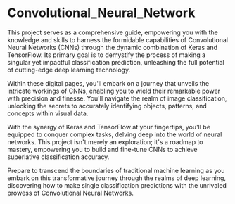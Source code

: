 # Convolutional_Neural_Network

This project serves as a comprehensive guide, empowering you with the knowledge and skills to harness the formidable capabilities of Convolutional Neural Networks (CNNs) through the dynamic combination of Keras and TensorFlow. Its primary goal is to demystify the process of making a singular yet impactful classification prediction, unleashing the full potential of cutting-edge deep learning technology.

Within these digital pages, you'll embark on a journey that unveils the intricate workings of CNNs, enabling you to wield their remarkable power with precision and finesse. You'll navigate the realm of image classification, unlocking the secrets to accurately identifying objects, patterns, and concepts within visual data.

With the synergy of Keras and TensorFlow at your fingertips, you'll be equipped to conquer complex tasks, delving deep into the world of neural networks. This project isn't merely an exploration; it's a roadmap to mastery, empowering you to build and fine-tune CNNs to achieve superlative classification accuracy.

Prepare to transcend the boundaries of traditional machine learning as you embark on this transformative journey through the realms of deep learning, discovering how to make single classification predictions with the unrivaled prowess of Convolutional Neural Networks.
